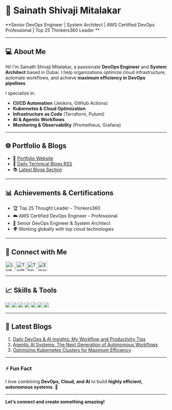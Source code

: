 # 👋 Sainath Shivaji Mitalakar

**Senior DevOps Engineer | System Architect | AWS Certified DevOps Professional | Top 25 Thinkers360 Leader **

---

## 💻 About Me
Hi! I'm Sainath Shivaji Mitalakar, a passionate **DevOps Engineer** and **System Architect** based in Dubai. I help organizations optimize cloud infrastructure, automate workflows, and achieve **maximum efficiency in DevOps pipelines**.  

I specialize in:  
- **CI/CD Automation** (Jenkins, GitHub Actions)  
- **Kubernetes & Cloud Optimization**  
- **Infrastructure as Code** (Terraform, Pulumi)  
- **AI & Agentic Workflows**  
- **Monitoring & Observability** (Prometheus, Grafana)  

---

## 🌐 Portfolio & Blogs
- 🔗 [Portfolio Website](https://sainathmitalakar.github.io)  
- 📰 [Daily Technical Blogs RSS](https://sainathmitalakar.github.io/rss.xml)  
- 📚 [Latest Blogs Section](https://sainathmitalakar.github.io/#blog-section)

---

## 📊 Achievements & Certifications
- 🏆 Top 25 Thought Leader – Thinkers360  
- ☁️ AWS Certified DevOps Engineer – Professional  
- 💼 Senior DevOps Engineer & System Architect  
- 🌍 Working globally with top cloud technologies  

---

## 🔗 Connect with Me
<p align="left">
  <a href="https://www.linkedin.com/in/sainathmitalakar/" target="_blank">
    <img align="center" src="https://cdn.jsdelivr.net/npm/simple-icons@v8/icons/linkedin.svg" alt="LinkedIn" height="30" width="30" />
  </a>
  <a href="https://twitter.com/saimitalakar" target="_blank">
    <img align="center" src="https://cdn.jsdelivr.net/npm/simple-icons@v8/icons/twitter.svg" alt="Twitter" height="30" width="30" />
  </a>
  <a href="https://www.thinkers360.com/tl/profiles/view/31566" target="_blank">
    <img align="center" src="https://cdn.jsdelivr.net/npm/simple-icons@v8/icons/thinkers360.svg" alt="Thinkers360" height="30" width="30" />
  </a>
  <a href="mailto:sainath8855@gmail.com" target="_blank">
    <img align="center" src="https://cdn.jsdelivr.net/npm/simple-icons@v8/icons/gmail.svg" alt="Email" height="30" width="30" />
  </a>
</p>

---

## 📈 Skills & Tools
<p align="left">
  <img src="https://img.shields.io/badge/DevOps-Kubernetes-blue?style=flat-square&logo=kubernetes" />
  <img src="https://img.shields.io/badge/CI/CD-Jenkins-red?style=flat-square&logo=jenkins" />
  <img src="https://img.shields.io/badge/Cloud-AWS-orange?style=flat-square&logo=amazon-aws" />
  <img src="https://img.shields.io/badge/IaC-Terraform-lightblue?style=flat-square&logo=terraform" />
  <img src="https://img.shields.io/badge/Monitoring-Prometheus-yellow?style=flat-square&logo=prometheus" />
  <img src="https://img.shields.io/badge/GitHub Actions-purple?style=flat-square&logo=githubactions" />
  <img src="https://img.shields.io/badge/AI-AgenticAI-pink?style=flat-square" />
</p>

---

## 📢 Latest Blogs
1. [Daily DevOps & AI Insights: My Workflow and Productivity Tips](https://sainathmitalakar.github.io/#blog-section)  
2. [Agentic AI Systems: The Next Generation of Autonomous Workflows](https://sainathmitalakar.github.io/#blog-section)  
3. [Optimizing Kubernetes Clusters for Maximum Efficiency](https://sainathmitalakar.github.io/#blog-section)  

---

### ⚡ Fun Fact
I love combining **DevOps, Cloud, and AI** to build **highly efficient, autonomous systems**. 🚀  

---

**Let’s connect and create something amazing!**

